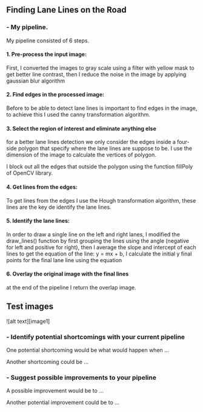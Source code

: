 **Finding Lane Lines on the Road** 
---

### - My pipeline.

My pipeline consisted of 6 steps. 

#### 1.  Pre-process the input image:

First, I converted the images to gray scale using a filter with yellow mask to get better line contrast, then I reduce the noise in the image by applying gaussian blur algorithm 

#### 2. Find edges in the processed image:
Before to be able to detect lane lines is important to find edges in the image, to achieve this I used the canny transformation algorithm.

#### 3. Select the region of interest and eliminate anything else
for a better lane lines detection we only consider the edges inside a four-side polygon that specify where the lane lines are suppose to be.
I use the dimension of the image to calculate the vertices of polygon.

I block out all the edges that outside the polygon using the function fillPoly of OpenCV library.

#### 4. Get lines from the edges:
To get lines from the edges I use the Hough transformation algorithm, these lines are the key de identify the lane lines.

#### 5. Identify the lane lines: 
In order to draw a single line on the left and right lanes, I modified the draw_lines() function by 
first grouping the lines using the angle (negative for left and positive for right), then I average the slope and intercept of each lines to get the equation of the line: y = mx + b,
I calculate the initial y final points for the final lane line using the equation


#### 6. Overlay the original image with the final lines
at the end of the pipeline I return the overlap image.


## Test images



![alt text][image1]


### - Identify potential shortcomings with your current pipeline


One potential shortcoming would be what would happen when ... 

Another shortcoming could be ...


### - Suggest possible improvements to your pipeline

A possible improvement would be to ...

Another potential improvement could be to ...

